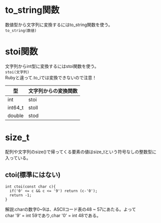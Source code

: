# to_string関数

数値型から文字列に変換するにはto_string関数を使う。   
`to_string(数値)`

# stoi関数

文字列からint型に変換するにはstoi関数を使う。  
`stoi(文字列)`  
Rubyと違って.to_iでは変換できないので注意！

|型|文字列からの変換関数|
|----|----|
|int|stoi|
|int64_t|stoll|
|double|stod|

# size_t

配列や文字列のsize()で帰ってくる要素の値はsize_tという符号なしの整数型に入っている。

## ctoi(標準にはない)

```
int ctoi(const char c){
  if('0' <= c && c <= '9') return (c-'0');
  return -1;
}
```

解説:charの数字0~9は、ASCIIコード表の48 ~ 57にあたる。よって  
char '9' = int 59であり,char '0' = int 48である。  
